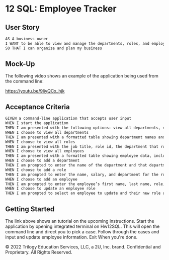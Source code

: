 # 12 SQL: Employee Tracker



## User Story

```md
AS A business owner
I WANT to be able to view and manage the departments, roles, and employees in my company
SO THAT I can organize and plan my business
```
## Mock-Up

The following video shows an example of the application being used from the command line:

https://youtu.be/9liyQCx_hjk

## Acceptance Criteria

```md
GIVEN a command-line application that accepts user input
WHEN I start the application
THEN I am presented with the following options: view all departments, view all roles, view all employees, add a department, add a role, add an employee, and update an employee role
WHEN I choose to view all departments
THEN I am presented with a formatted table showing department names and department ids
WHEN I choose to view all roles
THEN I am presented with the job title, role id, the department that role belongs to, and the salary for that role
WHEN I choose to view all employees
THEN I am presented with a formatted table showing employee data, including employee ids, first names, last names, job titles, departments, salaries, and managers that the employees report to
WHEN I choose to add a department
THEN I am prompted to enter the name of the department and that department is added to the database
WHEN I choose to add a role
THEN I am prompted to enter the name, salary, and department for the role and that role is added to the database
WHEN I choose to add an employee
THEN I am prompted to enter the employee’s first name, last name, role, and manager, and that employee is added to the database
WHEN I choose to update an employee role
THEN I am prompted to select an employee to update and their new role and this information is updated in the database 
```

## Getting Started
The link above shows an tutorial on the upcoming instructions.
Start the application by opening integrated terminal on Hw12SQL. This will open the command line and direct you to pick a case. Follow through the cases and input and update employee information. Exit When you're done.


© 2022 Trilogy Education Services, LLC, a 2U, Inc. brand. Confidential and Proprietary. All Rights Reserved.
